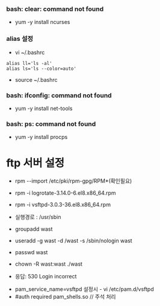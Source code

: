 ### bash: clear: command not found
- yum -y install ncurses

### alias 설정
- vi ~/.bashrc
```
alias ll='ls -al'
alias ls='ls --color=auto'
```
- source ~/.bashrc

### bash: ifconfig: command not found
- yum -y install net-tools

### bash: ps: command not found
- yum -y install procps

# ftp 서버 설정
- rpm --import /etc/pki/rpm-gpg/RPM*(확인필요)
- rpm -i logrotate-3.14.0-6.el8.x86_64.rpm
- rpm -i vsftpd-3.0.3-36.el8.x86_64.rpm
- 실행경로 : /usr/sbin

- groupadd wast
- useradd -g wast -d /wast -s /sbin/nologin wast
- passwd wast
- chown -R wast:wast ./wast

* 응답:	530 Login incorrect
- pam_service_name=vsftpd 설정시
- vi /etc/pam.d/vsftpd
- #auth required pam_shells.so // 주석 처리